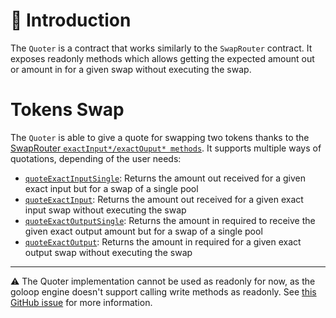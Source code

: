 # 📖 Introduction

The `Quoter` is a contract that works similarly to the `SwapRouter` contract. It exposes readonly methods which allows getting the expected amount out or amount in for a given swap without executing the swap.

# **Tokens Swap**

The `Quoter` is able to give a quote for swapping two tokens thanks to the [SwapRouter `exactInput*/exactOuput* methods`](/Convexus-Periphery/Contracts/SwapRouter/docs/README.md#tokens-swap). It supports multiple ways of quotations, depending of the user needs:

- [`quoteExactInputSingle`](#quoterquoteexactinputsingle): Returns the amount out received for a given exact input but for a swap of a single pool
- [`quoteExactInput`](#quoterquoteexactinput): Returns the amount out received for a given exact input swap without executing the swap
- [`quoteExactOutputSingle`](#quoterquoteexactoutputsingle): Returns the amount in required to receive the given exact output amount but for a swap of a single pool
- [`quoteExactOutput`](#quoterquoteexactoutput): Returns the amount in required for a given exact output swap without executing the swap

-------------------------------------------------------------------------------------

⚠️ The Quoter implementation cannot be used as readonly for now, as the goloop engine doesn't support calling write methods as readonly. See [this GitHub issue](https://github.com/icon-project/goloop/issues/71) for more information.
